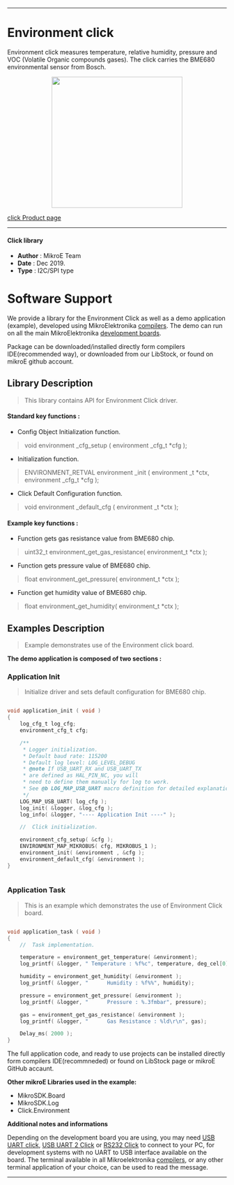 

---
# Environment click

Environment click measures temperature, relative humidity, pressure and VOC (Volatile Organic compounds gases). The click carries the BME680 environmental sensor from Bosch. 

<p align="center">
  <img src="https://download.mikroe.com/images/click_for_ide/enviroment_click.png" height=300px>
</p>

[click Product page](https://www.mikroe.com/environment-click)

---


#### Click library 

- **Author**        : MikroE Team
- **Date**          : Dec 2019.
- **Type**          : I2C/SPI type


# Software Support

We provide a library for the Environment Click 
as well as a demo application (example), developed using MikroElektronika 
[compilers](https://shop.mikroe.com/compilers). 
The demo can run on all the main MikroElektronika [development boards](https://shop.mikroe.com/development-boards).

Package can be downloaded/installed directly form compilers IDE(recommended way), or downloaded from our LibStock, or found on mikroE github account. 

## Library Description

> This library contains API for Environment Click driver.

#### Standard key functions :

- Config Object Initialization function.
> void environment _cfg_setup ( environment _cfg_t *cfg ); 
 
- Initialization function.
> ENVIRONMENT_RETVAL environment _init ( environment _t *ctx, environment _cfg_t *cfg );

- Click Default Configuration function.
> void environment _default_cfg ( environment _t *ctx );


#### Example key functions :

- Function gets gas resistance value from BME680 chip.
> uint32_t environment_get_gas_resistance( environment_t *ctx );
 
- Function gets pressure value  of BME680 chip.
> float environment_get_pressure( environment_t *ctx );

- Function get humidity value of BME680 chip.
> float environment_get_humidity( environment_t *ctx );

## Examples Description

> Example demonstrates use of the Environment click board.

**The demo application is composed of two sections :**

### Application Init 

> Initialize driver and sets default configuration for BME680 chip.

```c

void application_init ( void )
{
    log_cfg_t log_cfg;
    environment_cfg_t cfg;

    /** 
     * Logger initialization.
     * Default baud rate: 115200
     * Default log level: LOG_LEVEL_DEBUG
     * @note If USB_UART_RX and USB_UART_TX 
     * are defined as HAL_PIN_NC, you will 
     * need to define them manually for log to work. 
     * See @b LOG_MAP_USB_UART macro definition for detailed explanation.
     */
    LOG_MAP_USB_UART( log_cfg );
    log_init( &logger, &log_cfg );
    log_info( &logger, "---- Application Init ----" );

    //  Click initialization.

    environment_cfg_setup( &cfg );
    ENVIRONMENT_MAP_MIKROBUS( cfg, MIKROBUS_1 );
    environment_init( &environment , &cfg );
    environment_default_cfg( &environment );
}
  
```

### Application Task

> This is an example which demonstrates the use of Environment Click board.

```c

void application_task ( void )
{
    //  Task implementation.

    temperature = environment_get_temperature( &environment);
    log_printf( &logger, " Temperature : %f%c", temperature, deg_cel[0]);

    humidity = environment_get_humidity( &environment );
    log_printf( &logger, "      Humidity : %f%%", humidity);

    pressure = environment_get_pressure( &environment );
    log_printf( &logger, "      Pressure : %.3fmbar", pressure);

    gas = environment_get_gas_resistance( &environment );
    log_printf( &logger, "      Gas Resistance : %ld\r\n", gas);

    Delay_ms( 2000 );
}

```


The full application code, and ready to use projects can be  installed directly form compilers IDE(recommneded) or found on LibStock page or mikroE GitHub accaunt.

**Other mikroE Libraries used in the example:** 

- MikroSDK.Board
- MikroSDK.Log
- Click.Environment

**Additional notes and informations**

Depending on the development board you are using, you may need 
[USB UART click](https://shop.mikroe.com/usb-uart-click), 
[USB UART 2 Click](https://shop.mikroe.com/usb-uart-2-click) or 
[RS232 Click](https://shop.mikroe.com/rs232-click) to connect to your PC, for 
development systems with no UART to USB interface available on the board. The 
terminal available in all Mikroelektronika 
[compilers](https://shop.mikroe.com/compilers), or any other terminal application 
of your choice, can be used to read the message.



---
